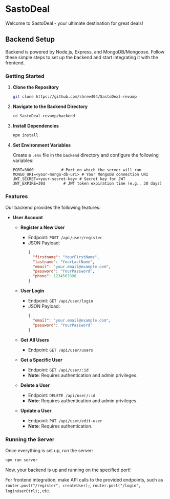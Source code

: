 # SastoDeal

Welcome to SastoDeal - your ultimate destination for great deals!

## Backend Setup

Backend is powered by Node.js, Express, and MongoDB/Mongoose. Follow these simple steps to set up the backend and start integrating it with the frontend.

### Getting Started

1. **Clone the Repository**

   ```bash
   git clone https://github.com/shree404/SastoDeal-revamp
   ```

2. **Navigate to the Backend Directory**

   ```bash
   cd SastoDeal-revamp/backend
   ```

3. **Install Dependencies**

   ```bash
   npm install
   ```

4. **Set Environment Variables**

   Create a `.env` file in the `backend` directory and configure the following variables:

   ```
   PORT=3000            # Port on which the server will run
   MONGO_URI=<your-mongo-db-uri> # Your MongoDB connection URI
   JWT_SECRET=<your-secret-key> # Secret key for JWT
   JWT_EXPIRE=30d        # JWT token expiration time (e.g., 30 days)
   ```

### Features

Our backend provides the following features:

- **User Account**

  - **Register a New User**

    - Endpoint: `POST /api/user/register`
    - JSON Payload:
      ```json
      {
        "firstname": "YourFirstName",
        "lastname": "YourLastName",
        "email": "your.email@example.com",
        "password": "YourPassword",
        "phone": 1234567890
      }
      ```

  - **User Login**

    - Endpoint: `GET /api/user/login`
    - JSON Payload:
      ```json
      {
        "email": "your.email@example.com",
        "password": "YourPassword"
      }
      ```

  - **Get All Users**

    - Endpoint: `GET /api/user/users`

  - **Get a Specific User**

    - Endpoint: `GET /api/user/:id`
    - **Note**: Requires authentication and admin privileges.

  - **Delete a User**

    - Endpoint: `DELETE /api/user/:id`
    - **Note**: Requires authentication and admin privileges.

  - **Update a User**
    - Endpoint: `PUT /api/user/edit-user`
    - **Note**: Requires authentication.

### Running the Server

Once everything is set up, run the server:

```bash
npm run server
```

Now, your backend is up and running on the specified port!

For frontend integration, make API calls to the provided endpoints, such as `router.post("/register", createUser);`, `router.post("/login", loginUserCtrl);`, etc.
